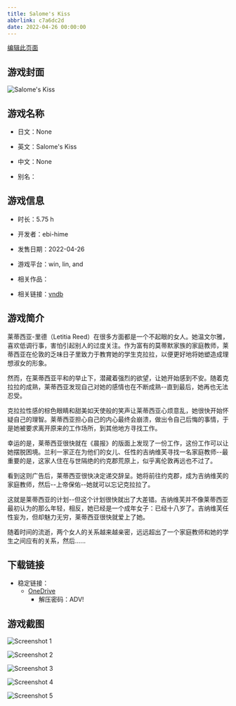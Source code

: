 ```yaml
---
title: Salome's Kiss
abbrlink: c7a6dc2d
date: 2022-04-26 00:00:00
---
```

[编辑此页面](https://github.com/ACG-3/ADV3-source/blob/main/source/_posts/games/Salomes%20Kiss.md)

## 游戏封面

![Salome's Kiss](https://pan.timero.xyz/onedrive/img_lib_001/Salomes%20Kiss_cover.avif)


## 游戏名称

- 日文：None
- 英文：Salome's Kiss
- 中文：None

- 别名：


## 游戏信息

- 时长：5.75 h
- 开发者：ebi-hime
- 发售日期：2022-04-26
- 游戏平台：win, lin, and
- 相关作品：

- 相关链接：[vndb](https://vndb.org/v32852)


## 游戏简介

莱蒂西亚-里德（Letitia Reed）在很多方面都是一个不起眼的女人。她温文尔雅，喜欢低调行事，害怕引起别人的过度关注。作为富有的莫蒂默家族的家庭教师，莱蒂西亚在伦敦的乏味日子里致力于教育她的学生克拉拉，以便更好地将她塑造成理想淑女的形象。

然而，在莱蒂西亚平和的举止下，潜藏着强烈的欲望，让她开始感到不安。随着克拉拉的成熟，莱蒂西亚发现自己对她的感情也在不断成熟--直到最后，她再也无法忍受。

克拉拉性感的棕色眼睛和甜美如天使般的笑声让莱蒂西亚心烦意乱，她很快开始怀疑自己的理智。莱蒂西亚担心自己的内心最终会崩溃，做出令自己后悔的事情，于是她被要求离开原来的工作场所，到其他地方寻找工作。

幸运的是，莱蒂西亚很快就在《晨报》的版面上发现了一份工作，这份工作可以让她摆脱困境。兰利一家正在为他们的女儿、任性的吉纳维芙寻找一名家庭教师--最重要的是，这家人住在与世隔绝的约克郡荒原上，似乎离伦敦再远也不过了。

看到这则广告后，莱蒂西亚很快决定递交辞呈。她将前往约克郡，成为吉纳维芙的家庭教师，然后--上帝保佑--她就可以忘记克拉拉了。

这就是莱蒂西亚的计划--但这个计划很快就出了大差错。吉纳维芙并不像莱蒂西亚最初认为的那么年轻，相反，她已经是一个成年女子：已经十八岁了。吉纳维芙任性妄为，但却魅力无穷，莱蒂西亚很快就爱上了她。

随着时间的流逝，两个女人的关系越来越亲密，远远超出了一个家庭教师和她的学生之间应有的关系，然后......




## 下载链接

- 稳定链接：
    - [OneDrive](https://pan.timero.xyz/onedrive/adv_lib_001/Salomes%20Kiss)
        - 解压密码：ADV!



## 游戏截图


![Screenshot 1](https://pan.timero.xyz/onedrive/img_lib_001/Salomes%20Kiss_Screenshot_1.avif)

![Screenshot 2](https://pan.timero.xyz/onedrive/img_lib_001/Salomes%20Kiss_Screenshot_2.avif)

![Screenshot 3](https://pan.timero.xyz/onedrive/img_lib_001/Salomes%20Kiss_Screenshot_3.avif)

![Screenshot 4](https://pan.timero.xyz/onedrive/img_lib_001/Salomes%20Kiss_Screenshot_4.avif)

![Screenshot 5](https://pan.timero.xyz/onedrive/img_lib_001/Salomes%20Kiss_Screenshot_5.avif)

